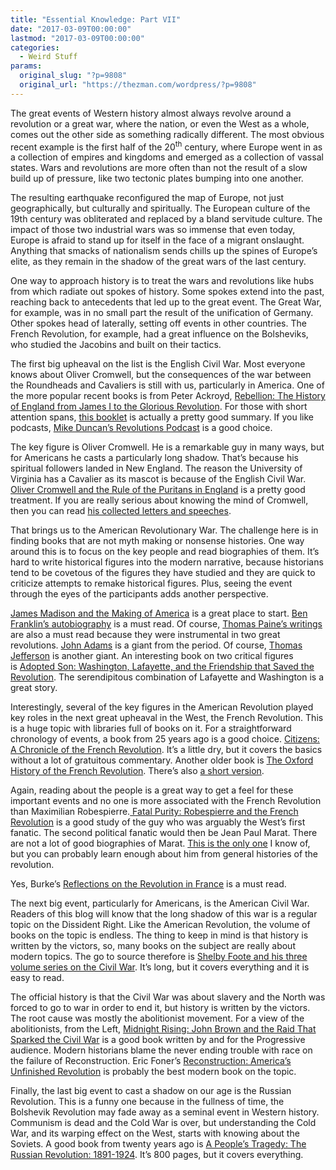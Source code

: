 ```yaml
---
title: "Essential Knowledge: Part VII"
date: "2017-03-09T00:00:00"
lastmod: "2017-03-09T00:00:00"
categories:
  - Weird Stuff
params:
  original_slug: "?p=9808"
  original_url: "https://thezman.com/wordpress/?p=9808"
---
```


The great events of Western history almost always revolve around a
revolution or a great war, where the nation, or even the West as a
whole, comes out the other side as something radically different. The
most obvious recent example is the first half of the 20<sup>th</sup>
century, where Europe went in as a collection of empires and kingdoms
and emerged as a collection of vassal states. Wars and revolutions are
more often than not the result of a slow build up of pressure, like two
tectonic plates bumping into one another.

The resulting earthquake reconfigured the map of Europe, not just
geographically, but culturally and spiritually. The European culture of
the 19th century was obliterated and replaced by a bland servitude
culture. The impact of those two industrial wars was so immense that
even today, Europe is afraid to stand up for itself in the face of a
migrant onslaught. Anything that smacks of nationalism sends chills up
the spines of Europe’s elite, as they remain in the shadow of the great
wars of the last century.

One way to approach history is to treat the wars and revolutions like
hubs from which radiate out spokes of history. Some spokes extend into
the past, reaching back to antecedents that led up to the great event.
The Great War, for example, was in no small part the result of the
unification of Germany. Other spokes head of laterally, setting off
events in other countries. The French Revolution, for example, had a
great influence on the Bolsheviks, who studied the Jacobins and built on
their tactics.

The first big upheaval on the list is the English Civil War. Most
everyone knows about Oliver Cromwell, but the consequences of the war
between the Roundheads and Cavaliers is still with us, particularly in
America. One of the more popular recent books is from Peter Ackroyd, <a
href="https://www.amazon.com/Rebellion-History-England-Glorious-Revolution/dp/1250070244/ref=sr_1_5?s=books&amp;ie=UTF8&amp;qid=1489090403&amp;sr=1-5&amp;keywords=oliver+cromwell"
target="_blank">Rebellion: The History of England from James I to the
Glorious Revolution</a>. For those with short attention spans, <a
href="https://www.amazon.com/English-Civil-War-History-Beginning/dp/1537585177/"
target="_blank">this booklet</a> is actually a pretty good summary. If
you like podcasts,
<a href="http://www.revolutionspodcast.com/" target="_blank">Mike
Duncan’s Revolutions Podcast</a> is a good choice.

The key figure is Oliver Cromwell. He is a remarkable guy in many ways,
but for Americans he casts a particularly long shadow. That’s because
his spiritual followers landed in New England. The reason the University
of Virginia has a Cavalier as its mascot is because of the English Civil
War. <a
href="https://www.amazon.com/Oliver-Cromwell-Rule-Puritans-England/dp/1533187150"
target="_blank">Oliver Cromwell and the Rule of the Puritans in
England</a> is a pretty good treatment. If you are really serious about
knowing the mind of Cromwell, then you can read <a
href="https://www.amazon.com/Cromwells-Letters-Speeches-Elucidations-Carlyle/dp/1402177232/"
target="_blank">his collected letters and speeches</a>.

That brings us to the American Revolutionary War. The challenge here is
in finding books that are not myth making or nonsense histories. One way
around this is to focus on the key people and read biographies of
them. It’s hard to write historical figures into the modern narrative,
because historians tend to be covetous of the figures they have studied
and they are quick to criticize attempts to remake historical figures.
Plus, seeing the event through the eyes of the participants adds another
perspective.

<a
href="https://www.amazon.com/James-Madison-Making-America-Gutzman/dp/125002319X/"
target="_blank">James Madison and the Making of America</a> is a great
place to start. <a
href="https://www.amazon.com/Autobiography-Benjamin-Franklin-Thrift-Editions/dp/0486290735/"
target="_blank">Ben Franklin’s autobiography</a> is a must read. Of
course, <a
href="https://www.amazon.com/Thomas-Paine-Collected-Writings-Common/dp/1543261744/"
target="_blank">Thomas Paine’s writings</a> are also a must read because
they were instrumental in two great revolutions. <a
href="https://www.amazon.com/John-Adams-David-McCullough/dp/0743223136/"
target="_blank">John Adams</a> is a giant from the period. Of course, <a
href="https://www.amazon.com/Thomas-Jefferson-Power-Jon-Meacham/dp/0812979486/"
target="_blank">Thomas Jefferson</a> is another giant. An interesting
book on two critical figures is <a
href="https://www.amazon.com/Adopted-Son-Washington-Friendship-Revolution/dp/0553804359/"
target="_blank">Adopted Son: Washington, Lafayette, and the Friendship
that Saved the Revolution</a>. The serendipitous combination of
Lafayette and Washington is a great story.

Interestingly, several of the key figures in the American Revolution
played key roles in the next great upheaval in the West, the French
Revolution. This is a huge topic with libraries full of books on it. For
a straightforward chronology of events, a book from 25 years ago is a
good choice. <a
href="https://www.amazon.com/Citizens-Chronicle-Revolution-Simon-Schama/dp/0679726101/"
target="_blank">Citizens: A Chronicle of the French Revolution</a>. It’s
a little dry, but it covers the basics without a lot of gratuitous
commentary. Another older book is <a
href="https://www.amazon.com/Oxford-History-French-Revolution/dp/019925298X/"
target="_blank">The Oxford History of the French Revolution</a>. There’s
also <a
href="https://www.amazon.com/French-Revolution-Very-Short-Introduction/dp/0192853961/"
target="_blank">a short version</a>.

Again, reading about the people is a great way to get a feel for these
important events and no one is more associated with the French
Revolution than Maximilian Robespierre.<a
href="https://www.amazon.com/Fatal-Purity-Robespierre-French-Revolution/dp/0805082611/"
target="_blank"> Fatal Purity: Robespierre and the French Revolution</a>
is a good study of the guy who was arguably the West’s first fanatic.
The second political fanatic would then be Jean Paul Marat. There are
not a lot of good biographies of Marat. <a
href="https://www.amazon.com/Jean-Paul-Marat-Revolution-Revolutionary/dp/0745331939/"
target="_blank">This is the only one</a> I know of, but you can probably
learn enough about him from general histories of the revolution.

Yes, Burke’s <a
href="https://www.amazon.com/Reflections-Revolution-France-Edmund-Burke/dp/1617206709"
target="_blank">Reflections on the Revolution in France</a> is a must
read.

The next big event, particularly for Americans, is the American Civil
War. Readers of this blog will know that the long shadow of this war is
a regular topic on the Dissident Right. Like the American Revolution,
the volume of books on the topic is endless. The thing to keep in mind
is that history is written by the victors, so, many books on the subject
are really about modern topics. The go to source therefore is <a
href="https://www.amazon.com/Civil-War-Volumes-1-3-Box/dp/0394749138/"
target="_blank">Shelby Foote and his three volume series on the Civil
War</a>. It’s long, but it covers everything and it is easy to read.

The official history is that the Civil War was about slavery and the
North was forced to go to war in order to end it, but history is written
by the victors. The root cause was mostly the abolitionist movement. For
a view of the abolitionists, from the Left, <a
href="https://www.amazon.com/Midnight-Rising-Brown-Sparked-Civil/dp/0312429266/"
target="_blank">Midnight Rising: John Brown and the Raid That Sparked
the Civil War</a> is a good book written by and for the Progressive
audience. Modern historians blame the never ending trouble with race on
the failure of Reconstruction. Eric Foner’s <a
href="https://www.amazon.com/Reconstruction-Americas-Unfinished-Revolution-1863-1877/dp/0060158514/"
target="_blank">Reconstruction: America’s Unfinished Revolution</a> is
probably the best modern book on the topic.

Finally, the last big event to cast a shadow on our age is the Russian
Revolution. This is a funny one because in the fullness of time, the
Bolshevik Revolution may fade away as a seminal event in Western
history. Communism is dead and the Cold War is over, but understanding
the Cold War, and its warping effect on the West, starts with knowing
about the Soviets. A good book from twenty years ago is <a
href="https://www.amazon.com/Peoples-Tragedy-Russian-Revolution-1891-1924/dp/014024364X/"
target="_blank">A People’s Tragedy: The Russian Revolution:
1891-1924</a>. It’s 800 pages, but it covers everything.
